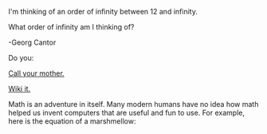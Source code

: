I'm thinking of an order of infinity between 12 and infinity.

What order of infinity am I thinking of?

-Georg Cantor

Do you: 

[Call your mother.](../tell-mother/tell-mother.md)

[Wiki it.](../wikipedia/wiki.md)

Math is an adventure in itself. Many modern humans have no idea how math helped us invent computers that are useful and
fun to use.  For example, here is the equation of a marshmellow: